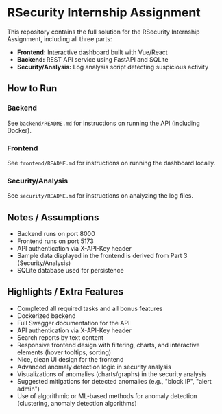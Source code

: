 # RSecurity Internship Assignment

This repository contains the full solution for the RSecurity Internship Assignment, including all three parts:

- **Frontend:** Interactive dashboard built with Vue/React
- **Backend:** REST API service using FastAPI and SQLite
- **Security/Analysis:** Log analysis script detecting suspicious activity

## How to Run

### Backend
See `backend/README.md` for instructions on running the API (including Docker).

### Frontend
See `frontend/README.md` for instructions on running the dashboard locally.

### Security/Analysis
See `security/README.md` for instructions on analyzing the log files.

## Notes / Assumptions
- Backend runs on port 8000
- Frontend runs on port 5173
- API authentication via X-API-Key header
- Sample data displayed in the frontend is derived from Part 3 (Security/Analysis)
- SQLite database used for persistence

## Highlights / Extra Features
- Completed all required tasks and all bonus features
- Dockerized backend
- Full Swagger documentation for the API
- API authentication via X-API-Key header
- Search reports by text content
- Responsive frontend design with filtering, charts, and interactive elements (hover tooltips, sorting)
- Nice, clean UI design for the frontend
- Advanced anomaly detection logic in security analysis
- Visualizations of anomalies (charts/graphs) in the security analysis
- Suggested mitigations for detected anomalies (e.g., "block IP", "alert admin")
- Use of algorithmic or ML-based methods for anomaly detection (clustering, anomaly detection algorithms)

